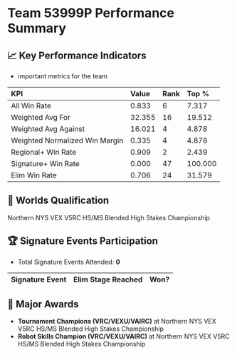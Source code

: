 # Team 53999P Performance Summary

## 📈 Key Performance Indicators
- important metrics for the team

| KPI | Value | Rank | Top % |
|:---|:-----|:----|:-----|
| All Win Rate | 0.833 | 6 | 7.317 |
| Weighted Avg For | 32.355 | 16 | 19.512 |
| Weighted Avg Against | 16.021 | 4 | 4.878 |
| Weighted Normalized Win Margin | 0.335 | 4 | 4.878 |
| Regional+ Win Rate | 0.909 | 2 | 2.439 |
| Signature+ Win Rate | 0.000 | 47 | 100.000 |
| Elim Win Rate | 0.706 | 24 | 31.579 |


## 🎯 Worlds Qualification
Northern NYS VEX V5RC HS/MS Blended High Stakes Championship

## 🏆 Signature Events Participation
- Total Signature Events Attended: **0**

| Signature Event | Elim Stage Reached | Won? |
|:----------------|:-------------------|:----|


## 🥇 Major Awards
- **Tournament Champions (VRC/VEXU/VAIRC)** at Northern NYS VEX V5RC HS/MS Blended High Stakes Championship
- **Robot Skills Champion (VRC/VEXU/VAIRC)** at Northern NYS VEX V5RC HS/MS Blended High Stakes Championship

